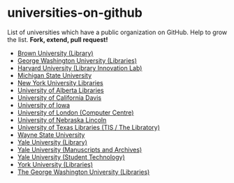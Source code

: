 universities-on-github
======================

List of universities which have a public organization on GitHub.
Help to grow the list.  **Fork, extend, pull request!**

* [Brown University (Library)](https://github.com/Brown-University-Library)
* [George Washington University (Libraries)](https://github.com/gwu-libraries)
* [Harvard University (Library Innovation Lab)](https://github.com/harvard-lil)
* [Michigan State University](https://github.com/organizations/Michigan-State-University)
* [New York University Libraries](https://github.com/NYULibraries)
* [University of Alberta Libraries](https://github.com/ualbertalib)
* [University of California Davis](https://github.com/ucdavis)
* [University of Iowa](https://github.com/uiowa)
* [University of London (Computer Centre)](https://github.com/ULCC)
* [University of Nebraska Lincoln](https://github.com/unl)
* [University of Texas Libraries (TIS / The Libratory)](https://github.com/TheLibratory)
* [Wayne State University](https://github.com/waynestate)
* [Yale University (Library)](https://github.com/yalelibrary)
* [Yale University (Manuscripts and Archives)](https://github.com/yalemssa)
* [Yale University (Student Technology)](https://github.com/YaleSTC)
* [York University (Libraries)](https://github.com/yorkulibraries)
* [The George Washington University (Libraries)](https://github.com/organizations/gwu-libraries)
